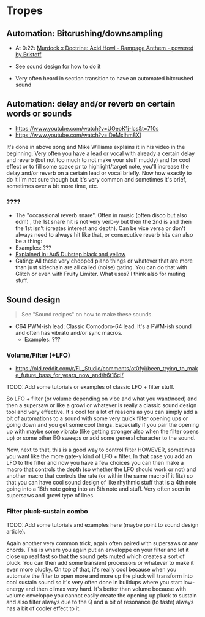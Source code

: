 # Tropes
## Automation: Bitcrushing/downsampling
- At 0:22: [Murdock x Doctrine: Acid Howl - Rampage Anthem - powered by Eristoff](https://www.youtube.com/watch?v=V_o_JEBXMhg)

- See sound design for how to do it
- Very often heard in section transition to have an automated bitcrushed sound

## Automation: delay and/or reverb on certain words or sounds
- https://www.youtube.com/watch?v=UOeoK1j-lcs&t=710s
- https://www.youtube.com/watch?v=iDeMxlhm8XI

It's done in above song and Mike Williams explains it in his video in the beginning. Very often you have a lead or vocal with already a certain delay and reverb (but not too much to not make your stuff muddy) and for cool effect or to fill some space pr to highlight/target note, you'll increase the delay and/or reverb on a certain lead or vocal briefly. Now how exactly to do it I'm not sure though but it's very common and sometimes it's brief, sometimes over a bit more time, etc.

### ????
- The "occassional reverb snare". Often in music (often disco but also edm) , the 1st snare hit is not very verb-y but then the 2nd is and then the 1st isn't (creates interest and depth). Can be vice versa or don't always need to always hit like that, or consecutive reverb hits can also be a thing:
- Examples: ???
- [Explained in: Au5 Dubstep black and yellow](https://www.youtube.com/watch?v=oLBqmi0ot_g)
- Gating: All these very chopped piano things or whatever that are more than just sidechain are all called (noise) gating. You can do that with Glitch or even with Fruity Limiter. What uses? I think also for muting stuff.

## Sound design
> See "Sound recipes" on how to make these sounds.

- C64 PWM-ish lead: Classic Comodoro-64 lead. It's a PWM-ish sound and often has vibrato and/or sync macros.
  - Examples: ???

### Volume/Filter (+LFO)
- https://old.reddit.com/r/FL_Studio/comments/ot0fyi/been_trying_to_make_future_bass_for_years_now_and/h6t16cj/

TODO: Add some tutorials or examples of classic LFO + filter stuff.

So LFO + filter (or volume depending on vibe and what you want/need) and then a supersaw or like a growl or whatever is really a classic sound design tool and very effective. It's cool for a lot of reasons as you can simply add a bit of automations to a sound with some very quick filter opening ups or going down and you get some cool things. Especially if you pair the opening up with maybe some vibrato (like getting stronger also when the filter opens up) or some other EQ sweeps or add some general character to the sound.

Now, next to that, this is a good way to control filter HOWEVER, sometimes you want like the more gate-y kind of LFO + filter. In that case you add an LFO to the filter and now you have a few choices you can then make a macro that controls the depth (so whether the LFO should work or not) and another macro that controls the rate (or within the same macro if it fits) so that you can have cool sound design of like rhythmic stuff that is a 4th note going into a 16th note going into an 8th note and stuff. Very often seen in supersaws and growl type of lines.

### Filter pluck-sustain combo
TODO: Add some tutorials and examples here (maybe point to sound design article).

Again another very common trick, again often paired with supersaws or any chords. This is where you again put an enveloppe on your filter and let it close up real fast so that the sound gets muted which creates a sort of pluck. You can then add some transient processors or whatever to make it even more plucky. On top of that, it's really cool because when you automate the filter to open more and more up the pluck will transform into cool sustain sound so it's very often done in buildups where you start low-energy and then climax very hard. It's better than volume because with volume enveloppe you cannot easily create the opening up pluck to sustain and also filter always due to the Q and a bit of resonance (to taste) always has a bit of cooler effect to it.

